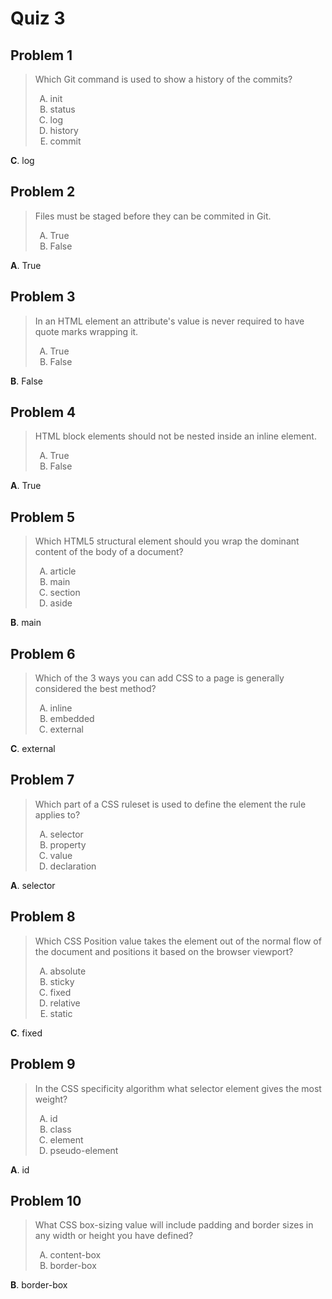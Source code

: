 <style type="text/css">ol { list-style-type: upper-alpha; }</style>

# Quiz 3

## Problem 1

> Which Git command is used to show a history of the commits?
>
> 1. init
> 2. status
> 3. log
> 4. history
> 5. commit

**C**. log

## Problem 2

> Files must be staged before they can be commited in Git.
>
> 1. True
> 2. False

**A**. True

## Problem 3

> In an HTML element an attribute's value is never required to have quote marks
  wrapping it.
>
> 1. True
> 2. False

**B**. False

## Problem 4

> HTML block elements should not be nested inside an inline element.
>
> 1. True
> 2. False

**A**. True

## Problem 5

> Which HTML5 structural element should you wrap the dominant content of the
  body of a document?
>
> 1. article
> 2. main
> 3. section
> 4. aside

**B**. main

## Problem 6

> Which of the 3 ways you can add CSS to a page is generally considered the best
  method?
>
> 1. inline
> 2. embedded
> 3. external

**C**. external

## Problem 7

> Which part of a CSS ruleset is used to define the element the rule applies to?
>
> 1. selector
> 2. property
> 3. value
> 4. declaration

**A**. selector

## Problem 8

> Which CSS Position value takes the element out of the normal flow of the
  document and positions it based on the browser viewport?
>
> 1. absolute
> 2. sticky
> 3. fixed
> 4. relative
> 5. static

**C**. fixed

## Problem 9

> In the CSS specificity algorithm what selector element gives the most weight?
>
> 1. id
> 2. class
> 3. element
> 4. pseudo-element

**A**. id

## Problem 10

> What CSS box-sizing value will include padding and border sizes in any width
  or height you have defined?
>
> 1. content-box
> 2. border-box

**B**. border-box
